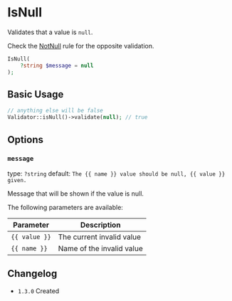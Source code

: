 # IsNull

Validates that a value is `null`.

Check the [NotNull](03-rules_not-null.md) rule for the opposite validation.

```php
IsNull(
    ?string $message = null
);
```

## Basic Usage

```php
// anything else will be false
Validator::isNull()->validate(null); // true
```

## Options

### `message`

type: `?string` default: `The {{ name }} value should be null, {{ value }} given.`

Message that will be shown if the value is null.

The following parameters are available:

| Parameter     | Description               |
|---------------|---------------------------|
| `{{ value }}` | The current invalid value |
| `{{ name }}`  | Name of the invalid value |

## Changelog

- `1.3.0` Created